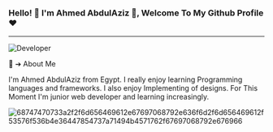 ### Hello! 👋 I'm Ahmed AbdulAziz 👋, Welcome To My Github Profile ♥
---------------------------------------------------------------------
![Developer](https://user-images.githubusercontent.com/45937473/187419128-e4628d24-ac10-4473-b923-c02c8f9ebe2f.gif)

🚀 ➔ About Me

I'm Ahmed AbdulAziz from Egypt.
I really enjoy learning Programming languages and frameworks.
I also enjoy Implementing of designs.
For This Moment I'm junior web developer and learning increasingly.



![68747470733a2f2f6d656469612e67697068792e636f6d2f6d656469612f53576f536b4e36447854737a71494b4571762f67697068792e676966](https://user-images.githubusercontent.com/45937473/186777755-c5bb49e4-c023-4cec-b3ce-73d3547b1f12.gif)



